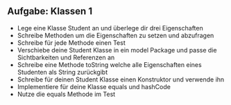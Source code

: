 ## Aufgabe: Klassen 1
- Lege eine Klasse Student an und überlege dir drei Eigenschaften
- Schreibe Methoden um die Eigenschaften zu setzen und abzufragen
- Schreibe für jede Methode einen Test
- Verschiebe deine Student Klasse in ein model Package und passe die Sichtbarkeiten und Referenzen an
- Schreibe eine Methode toString welche alle Eigenschaften eines Studenten als String zurückgibt
- Schreibe für deinen Student Klasse einen Konstruktor und verwende ihn
- Implementiere für deine Klasse equals und hashCode
- Nutze die equals Methode im Test
